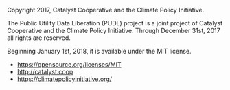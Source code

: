 Copyright 2017, Catalyst Cooperative and the Climate Policy Initiative.

The Public Utility Data Liberation (PUDL) project is a joint project of
Catalyst Cooperative and the Climate Policy Initiative. Through December 31st,
2017 all rights are reserved.

Beginning January 1st, 2018, it is available under the MIT license.

- https://opensource.org/licenses/MIT
- http://catalyst.coop
- https://climatepolicyinitiative.org/

